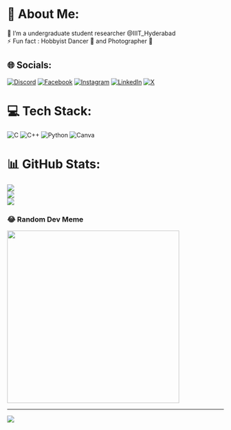 # 💫 About Me:
🔭 I’m a undergraduate student researcher @IIIT_Hyderabad<br>⚡ Fun fact : Hobbyist Dancer 🕺 and Photographer 📸


## 🌐 Socials:
[![Discord](https://img.shields.io/badge/Discord-%237289DA.svg?logo=discord&logoColor=white)](https://discord.gg/mrdhruvop) [![Facebook](https://img.shields.io/badge/Facebook-%231877F2.svg?logo=Facebook&logoColor=white)](https://facebook.com/dhruv.bansal2005) [![Instagram](https://img.shields.io/badge/Instagram-%23E4405F.svg?logo=Instagram&logoColor=white)](https://instagram.com/dhruv.18bansal) [![LinkedIn](https://img.shields.io/badge/LinkedIn-%230077B5.svg?logo=linkedin&logoColor=white)](https://linkedin.com/in/dhruv-bansal-b089a6285) [![X](https://img.shields.io/badge/X-black.svg?logo=X&logoColor=white)](https://x.com/bansalxdhruv) 

# 💻 Tech Stack:
![C](https://img.shields.io/badge/c-%2300599C.svg?style=flat&logo=c&logoColor=white) ![C++](https://img.shields.io/badge/c++-%2300599C.svg?style=flat&logo=c%2B%2B&logoColor=white) ![Python](https://img.shields.io/badge/python-3670A0?style=flat&logo=python&logoColor=ffdd54) ![Canva](https://img.shields.io/badge/Canva-%2300C4CC.svg?style=flat&logo=Canva&logoColor=white)
# 📊 GitHub Stats:
![](https://github-readme-stats.vercel.app/api?username=bansalxdhruv&theme=vision-friendly-dark&hide_border=false&include_all_commits=false&count_private=false)<br/>
![](https://github-readme-streak-stats.herokuapp.com/?user=bansalxdhruv&theme=vision-friendly-dark&hide_border=false)<br/>
![](https://github-readme-stats.vercel.app/api/top-langs/?username=bansalxdhruv&theme=vision-friendly-dark&hide_border=false&include_all_commits=false&count_private=false&layout=compact)

### 😂 Random Dev Meme
<img src='https://memer-new.vercel.app/' style="height: 400px;"/>

---
[![](https://visitcount.itsvg.in/api?id=bansalxdhruv&icon=5&color=12)](https://visitcount.itsvg.in)

<!-- Proudly created with GPRM ( https://gprm.itsvg.in ) -->
